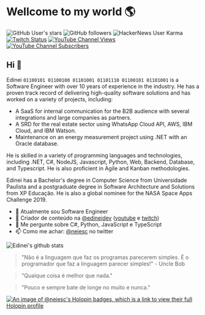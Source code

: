 # Wellcome to my world 🌎
![GitHub User's stars](https://img.shields.io/github/stars/neiesc?logo=github&style=for-the-badge)
![GitHub followers](https://img.shields.io/github/followers/neiesc?logo=github&style=for-the-badge)
![HackerNews User Karma](https://img.shields.io/hackernews/user-karma/neiesc?logo=ycombinator&style=for-the-badge)
[![Twitch Status](https://img.shields.io/twitch/status/edineidev?style=for-the-badge&logo=twitch)](https://twitch.tv/edineidev)
[
    ![YouTube Channel Views](https://img.shields.io/youtube/channel/views/UCkSe6llMT88LqEGrMROSUbA?style=for-the-badge&logo=youtube)
    ![YouTube Channel Subscribers](https://img.shields.io/youtube/channel/subscribers/UCkSe6llMT88LqEGrMROSUbA?style=for-the-badge&logo=youtube)
](https://www.youtube.com/@edineidev)

## Hi 👋
Edinei `01100101 01100100 01101001 01101110 01100101 01101001` is a Software Engineer with over 10 years of experience in the industry. He has a proven track record of delivering high-quality software solutions and has worked on a variety of projects, including:
- A SaaS for internal communication for the B2B audience with several integrations and large companies as partners.
- A SRD for the real estate sector using WhatsApp Cloud API, AWS, IBM Cloud, and IBM Watson.
- Maintenance on an energy measurement project using .NET with an Oracle database.

He is skilled in a variety of programming languages and technologies, including .NET, C#, NodeJS, Javascript, Python, Web, Backend, Database, and Typescript. He is also proficient in Agile and Kanban methodologies.

Edinei has a Bachelor's degree in Computer Science from Universidade Paulista and a postgraduate degree in Software Architecture and Solutions from XP Educação. He is also a global nominee for the NASA Space Apps Challenge 2019.

- 🔭 Atualmente sou Software Engineer
- 🔴 Criador de conteúdo na [@edineidev](https://github.com/edineidev) ([youtube](https://www.youtube.com/channel/UCkSe6llMT88LqEGrMROSUbA) e [twitch](http://twitch.tv/edineidev))
- 💬 Me pergunte sobre C#, Python, JavaScript e TypeScript
- 📫 Como me achar: [@neiesc](https://twitter.com/neiesc) no twitter

![Edinei's github stats](https://github-readme-stats.vercel.app/api?username=neiesc&show_icons=true&count_private=true&theme=dracula)

> "Não é a linguagem que faz os programas parecerem simples. É o programador que faz a linguagem parecer simples!" - Uncle Bob

> "Qualque coisa é melhor que nada."

> "Pouco e sempre bate de longe no muito e nunca."

[![An image of @neiesc's Holopin badges, which is a link to view their full Holopin profile](https://holopin.me/neiesc)](https://holopin.io/@neiesc)
